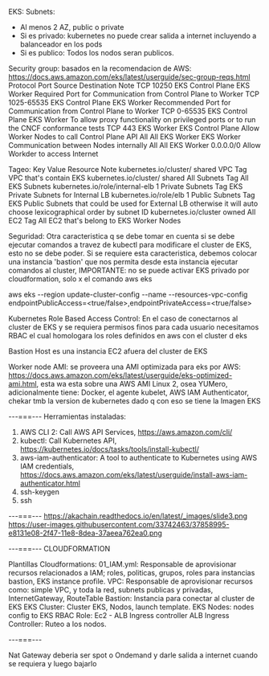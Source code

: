 EKS:
Subnets:
 - Al menos 2 AZ, public o private
 - Si es privado: kubernetes no puede crear salida a internet incluyendo a balanceador en los pods
 - Si es publico: Todos los nodos seran publicos.

Security group: basados en la recomendacion de AWS: https://docs.aws.amazon.com/eks/latest/userguide/sec-group-reqs.html
Protocol Port 		Source 			Destination 		Note
TCP 	10250 		EKS Control Plane 	EKS Worker 		Required Port for Communication from Control Plane to Worker
TCP 	1025-65535 	EKS Control Plane 	EKS Worker 		Recommended Port for Communication from Control Plane to Worker
TCP 	0-65535 	EKS Control Plane 	EKS Worker 		To allow proxy functionality on privileged ports or to run the CNCF conformance tests
TCP 	443 		EKS Worker 		EKS Control Plane 	Allow Worker Nodes to call Control Plane API
All 	All 		EKS Worker 		EKS Worker 		Communication between Nodes internally
All 	All 		EKS Worker 		0.0.0.0/0 		Allow Workder to access Internet


Tageo:
Key 					Value 	Resource 	Note
kubernetes.io/cluster/<cluster-name> 	shared 	VPC 		Tag VPC that's contain EKS
kubernetes.io/cluster/<cluster-name> 	shared 	All Subnets 	Tag All EKS Subnets
kubernetes.io/role/internal-elb 	1 	Private Subnets Tag EKS Private Subnets for Internal LB
kubernetes.io/role/elb 			1 	Public Subnets 	Tag EKS Public Subnets that could be used for External LB otherwise it will auto choose lexicographical order by subnet ID
kubernetes.io/cluster<cluster-name> 	owned 	All EC2 	Tag All EC2 that's belong to EKS Worker Nodes


Seguridad: Otra caracteristica q se debe tomar en cuenta si se debe ejecutar comandos a travez de kubectl para modificare el cluster de EKS, esto no se debe poder. Si se requiere esta caracteristica, debemos colocar una instancia 'bastion' que nos permita desde esta instancia ejecutar comandos al cluster,
IMPORTANTE: no se puede activar EKS privado por cloudformation, solo x el comando aws eks

aws eks --region <region> update-cluster-config --name <cluster> --resources-vpc-config endpointPublicAccess=<true/false>,endpointPrivateAccess=<true/false>

Kubernetes Role Based Access Control:
En el caso de conectarnos al cluster de EKS y se requiera permisos finos para cada usuario necesitamos RBAC el cual homologara los roles definidos en aws con el cluster d eks

Bastion Host es una instancia EC2 afuera del cluster de EKS 

Worker node AMI: se proveera una AMI optimizada para eks por AWS: https://docs.aws.amazon.com/eks/latest/userguide/eks-optimized-ami.html, esta wa esta sobre una AWS AMI Linux 2, osea YUMero, adicionalmente tiene: Docker, el agente kubelet, AWS IAM Authenticator, chekar tmb la version de kubernetes dado q con eso se tiene la Imagen EKS

---===---
Herramientas instaladas:
1. AWS CLI 2: Call AWS API Services, https://aws.amazon.com/cli/
2. kubectl: Call Kubernetes API, https://kubernetes.io/docs/tasks/tools/install-kubectl/
3. aws-iam-authenticator: A tool to authenticate to Kubernetes using AWS IAM credentials, https://docs.aws.amazon.com/eks/latest/userguide/install-aws-iam-authenticator.html
4. ssh-keygen
5. ssh

---===---
https://akachain.readthedocs.io/en/latest/_images/slide3.png
https://user-images.githubusercontent.com/33742463/37858995-e8131e08-2f47-11e8-8dea-37aeea762ea0.png

---===---
CLOUDFORMATION

Plantillas Cloudformations:
01_IAM.yml: Responsable de aprovisionar recursos relacionados a IAM; roles, politicas, grupos, roles para instancias bastion, EKS instance profile.
VPC: Responsable de aprovisionar recursos como: simple VPC, y toda la red, subnets publicas y privadas, InternetGateway, RouteTable
Bastion: Instancia para conectar al cluster de EKS
EKS Cluster: Cluster EKS, Nodos, launch template.
EKS Nodes: nodes config to EKS
RBAC Role: Ec2 - ALB Ingress controller
ALB Ingress Controller: Ruteo a los nodos.































---===---

Nat Gateway deberia ser spot o Ondemand y darle salida a internet cuando se requiera y luego bajarlo